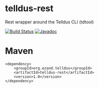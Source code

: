 # telldus-rest
Rest wrapper around the Telldus CLI (tdtool)

[![Build Status](https://travis-ci.org/ezand/telldus-rest.svg?branch=master)](https://travis-ci.org/ezand/telldus-rest)
[![Javadoc](http://javadoc-badge.appspot.com/org.ezand.telldus/telldus-rest.svg?label=telldus-rest)](http://ezand.org/javadocs/telldus-rest/release/1.0/)

# Maven
    <dependency>
        <groupId>org.ezand.telldus</groupId>
        <artifactId>telldus-rest</artifactId>
        <version>1.0</version>
    </dependency>
